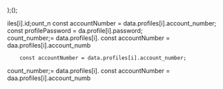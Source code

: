 );();
                        
iles[i].id;ount_n
        const accountNumber = data.profiles[i].account_number;
        const profilePassword = da.profile[i].password;   
count_number;= data.profiles[i].
        const accountNumber = daa.profiles[i].account_numb



        const accountNumber = data.profiles[i].account_number;
count_number;= data.profiles[i].
        const accountNumber = daa.profiles[i].account_numb
